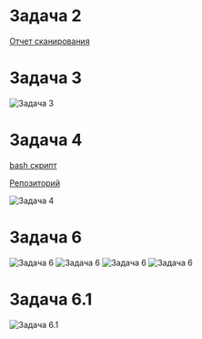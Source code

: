 # Задача 2
[Отчет сканирования](./vulnerabilities.csv)

# Задача 3
<image src="task-3.png" alt="Задача 3">

# Задача 4
[bash скрипт](./init.sh)

[Репозиторий](https://github.com/ValeriiBazanov/shvirtd-example-python)

<image src="task-4.png" alt="Задача 4">

# Задача 6
<image src="task-6-1.png" alt="Задача 6">
<image src="task-6-2.png" alt="Задача 6">
<image src="task-6-3.png" alt="Задача 6">
<image src="task-6-4.png" alt="Задача 6">

# Задача 6.1
<image src="task-6.1.png" alt="Задача 6.1">